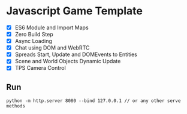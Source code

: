# Javascript Game Template

- [x] ES6 Module and Import Maps
- [x] Zero Build Step
- [x] Async Loading 
- [x] Chat using DOM and WebRTC
- [x] Spreads Start, Update and DOMEvents to Entities
- [x] Scene and World Objects Dynamic Update
- [x] TPS Camera Control

## Run

```
python -m http.server 8080 --bind 127.0.0.1 // or any other serve methods
```